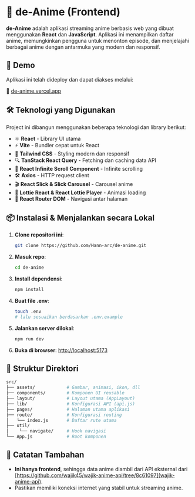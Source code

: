 # 🎥 de-Anime (Frontend)

**de-Anime** adalah aplikasi streaming anime berbasis web yang dibuat menggunakan **React** dan **JavaScript**. Aplikasi ini menampilkan daftar anime, memungkinkan pengguna untuk menonton episode, dan menjelajahi berbagai anime dengan antarmuka yang modern dan responsif.

## 🚀 Demo

Aplikasi ini telah dideploy dan dapat diakses melalui:

🔗 [de-anime.vercel.app](https://de-anime.vercel.app/)

## 🛠️ Teknologi yang Digunakan

Project ini dibangun menggunakan beberapa teknologi dan library berikut:

- ⚛️ **React** - Library UI utama
- ⚡ **Vite** - Bundler cepat untuk React
- 🎨 **Tailwind CSS** - Styling modern dan responsif
- 🔍 **TanStack React Query** - Fetching dan caching data API
- 🔄 **React Infinite Scroll Component** - Infinite scrolling
- 🛠 **Axios** - HTTP request client
- 🎬 **React Slick & Slick Carousel** - Carousel anime
- 🔄 **Lottie React & React Lottie Player** - Animasi loading
- 🛑 **React Router DOM** - Navigasi antar halaman

## 📦 Instalasi & Menjalankan secara Lokal

1. **Clone repositori ini**:
   ```bash
   git clone https://github.com/Hann-arc/de-anime.git
   ```
2. **Masuk repo**:
   ```bash
   cd de-anime
   ```

3. **Install dependensi**:
   ```bash
   npm install
   ```

4. **Buat file .env**:
   ```bash
   touch .env
   # lalu sesuaikan berdasarkan .env.example
   ```
   
5. **Jalankan server dilokal**:
    ```bash
   npm run dev
   ```
   
4. **Buka di browser**:
   [http://localhost:5173](http://localhost:5173)

## 📁 Struktur Direktori

```bash
src/
├── assets/            # Gambar, animasi, ikon, dll
├── components/        # Komponen UI reusable
├── layout/            # Layout utama (AppLayout)
├── lib/               # Konfigurasi API (api.js)
├── pages/             # Halaman utama aplikasi
├── route/             # Konfigurasi routing
│   └── index.js       # Daftar rute utama   
├── util/   
│    └── navigate/     # Hook navigasi
└── App.js             # Root komponen
```

## 📝 Catatan Tambahan

- **Ini hanya frontend**, sehingga data anime diambil dari API eksternal dari  [https://github.com/wajik45/wajik-anime-api/tree/8c61097](wajik-anime-api).
- Pastikan memiliki koneksi internet yang stabil untuk streaming anime.
